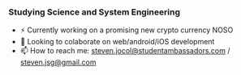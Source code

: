 ### Studying Science and System Engineering
- ⚡ Currently working on a promising new crypto currency NOSO
- 👯 Looking to colaborate on web/android/iOS development
- 📫 How to reach me: steven.jocol@studentambassadors.com / steven.jsg@gmail.com


<!--
**Stevengez/Stevengez** is a ✨ _special_ ✨ repository because its `README.md` (this file) appears on your GitHub profile.

Here are some ideas to get you started:

- 🔭 I’m currently working on ...
- 🌱 I’m currently learning ...
- 👯 I’m looking to collaborate on ...
- 🤔 I’m looking for help with ...
- 💬 Ask me about ...
- 📫 How to reach me: ...
- 😄 Pronouns: ...
- ⚡ Fun fact: ...
-->
